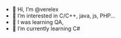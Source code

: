 - 👋 Hi, I’m @verelex
- 👀 I’m interested in C/C++, java, js, PHP...
- 👀 I was learning QA,
- 👀 I’m currently learning C#

<!---
<strong>For help to improve, support and create new programs:</strong><br/>
<hr>
BTC<br/>
3L2gs2ytaNsGcqArMLrxNgyrMZoGeZWakf<br/>
<hr>
ETH<br/>
0xD4004bde6866Af01aF8EfaC456Cc4622fC75EDb3<br/>
<hr>
LTC<br/>
ltc1qkswmm9df28esvs57s2n2rdk0pqsm0js0vqhk68<br/>


verelex/verelex is a ✨ special ✨ repository because its `README.md` (this file) appears on your GitHub profile.
You can click the Preview link to take a look at your changes.
--->

